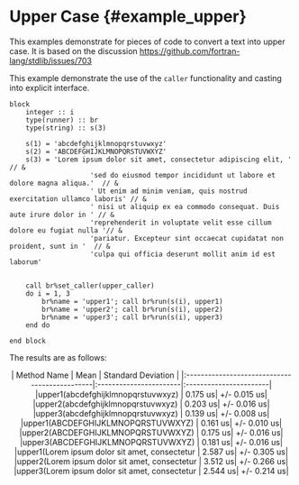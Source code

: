# Upper Case {#example_upper}

This examples demonstrate for pieces of code to convert a text into upper case. 
It is based on the discussion https://github.com/fortran-lang/stdlib/issues/703

This example demonstrate the use of the `caller` functionality and casting into explicit interface. 

```
block
    integer :: i
    type(runner) :: br   
    type(string) :: s(3)

    s(1) = 'abcdefghijklmnopqrstuvwxyz'
    s(2) = 'ABCDEFGHIJKLMNOPQRSTUVWXYZ'
    s(3) = 'Lorem ipsum dolor sit amet, consectetur adipiscing elit, '           // &
                    'sed do eiusmod tempor incididunt ut labore et dolore magna aliqua.'  // &
                    ' Ut enim ad minim veniam, quis nostrud exercitation ullamco laboris' // &
                    ' nisi ut aliquip ex ea commodo consequat. Duis aute irure dolor in ' // &
                    'reprehenderit in voluptate velit esse cillum dolore eu fugiat nulla '// &
                    'pariatur. Excepteur sint occaecat cupidatat non proident, sunt in '  // &
                    'culpa qui officia deserunt mollit anim id est laborum'


    call br%set_caller(upper_caller)
    do i = 1, 3
        br%name = 'upper1'; call br%run(s(i), upper1)
        br%name = 'upper2'; call br%run(s(i), upper2)
        br%name = 'upper3'; call br%run(s(i), upper3)
    end do

end block
```

The results are as follows: 

<center>
|              Method Name                      |          Mean          |    Standard Deviation  |
|:----------------------------------------------|:-----------------------|:-----------------------|
|upper1(abcdefghijklmnopqrstuvwxyz)             |                0.175 us|            +/- 0.015 us|
|upper2(abcdefghijklmnopqrstuvwxyz)             |                0.203 us|            +/- 0.016 us|
|upper3(abcdefghijklmnopqrstuvwxyz)             |                0.139 us|            +/- 0.008 us|
|upper1(ABCDEFGHIJKLMNOPQRSTUVWXYZ)             |                0.161 us|            +/- 0.010 us|
|upper2(ABCDEFGHIJKLMNOPQRSTUVWXYZ)             |                0.175 us|            +/- 0.016 us|
|upper3(ABCDEFGHIJKLMNOPQRSTUVWXYZ)             |                0.181 us|            +/- 0.016 us|
|upper1(Lorem ipsum dolor sit amet, consectetur |                2.587 us|            +/- 0.305 us|
|upper2(Lorem ipsum dolor sit amet, consectetur |                3.512 us|            +/- 0.266 us|
|upper3(Lorem ipsum dolor sit amet, consectetur |                2.544 us|            +/- 0.214 us|

</center>
